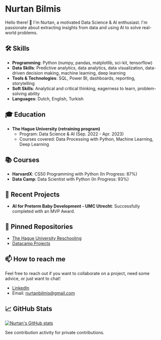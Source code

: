 # Nurtan Bilmis

Hello there! 👋 I'm Nurtan, a motivated Data Science & AI enthusiast. I'm passionate about extracting insights from data and using AI to solve real-world problems.

## 🛠 Skills
- **Programming**: Python (numpy, pandas, matplotlib, sci-kit, tensorflow)
- **Data Skills**: Predictive analytics, data analytics, data visualization, data-driven decision making, machine learning, deep learning
- **Tools & Technologies**: SQL, Power BI, dashboards, reporting, storytelling
- **Soft Skills**: Analytical and critical thinking, eagerness to learn, problem-solving ability
- **Languages**: Dutch, English, Turkish


## 🎓 Education
- **The Hague University (retraining program)**
  - Program: Data Science & AI (Sep. 2022 - Apr. 2023)
  - Courses covered: Data Processing with Python, Machine Learning, Deep Learning

## 📚 Courses
- **HarvardX**: CS50 Programming with Python (In Progress: 87%)
- **Data Camp**: Data Scientist with Python (In Progress: 93%)

## 💼 Recent Projects
- **AI for Preterm Baby Development - UMC Utrecht**: Successfully completed with an MVP Award.

## 📌 Pinned Repositories
- [The Hague University Reschooling](https://github.com/nurtanbilmis/hhs-datascience-reschooling)
- [Datacamp Projects](https://github.com/nurtanbilmis/datacamp-projects)

## 📫 How to reach me
Feel free to reach out if you want to collaborate on a project, need some advice, or just want to chat!
- [LinkedIn](https://www.linkedin.com/in/nurtan-bilmis-767ba326a/)
- Email: nurtanbilmis@gmail.com

## 📈 GitHub Stats
[![Nurtan's GitHub stats](https://github-readme-stats.vercel.app/api?username=nurtanbilmis&show_icons=true&theme=radical&count_private=true)](https://github.com/nurtanbilmis)

See contribution activity for private contributions.
